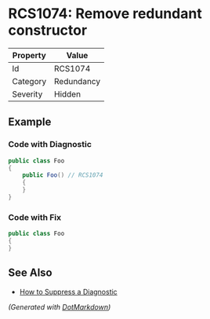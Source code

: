 # RCS1074: Remove redundant constructor

| Property | Value      |
| -------- | ---------- |
| Id       | RCS1074    |
| Category | Redundancy |
| Severity | Hidden     |

## Example

### Code with Diagnostic

```csharp
public class Foo
{
    public Foo() // RCS1074
    {
    }
}
```

### Code with Fix

```csharp
public class Foo
{
}
```

## See Also

* [How to Suppress a Diagnostic](../HowToConfigureAnalyzers.md#how-to-suppress-a-diagnostic)


*\(Generated with [DotMarkdown](http://github.com/JosefPihrt/DotMarkdown)\)*